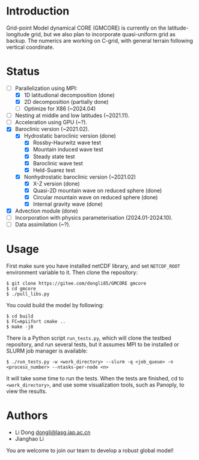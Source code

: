 # Introduction

Grid-point Model dynamical CORE (GMCORE) is currently on the latitude-longitude grid, but we also plan to incorporate quasi-uniform grid as backup. The numerics are working on C-grid, with general terrain following vertical coordinate.

# Status

- [ ] Parallelization using MPI:
  - [X] 1D latitudional decomposition (done)
  - [X] 2D decomposition (partially done)
  - [ ] Optimize for X86 (~2024.04)
- [ ] Nesting at middle and low latitudes (~2021.11).
- [ ] Acceleration using GPU (~?).
- [X] Baroclinic version (~2021.02).
  - [X] Hydrostatic baroclinic version (done)
    - [X] Rossby-Haurwitz wave test
    - [X] Mountain induced wave test
    - [X] Steady state test
    - [X] Baroclinic wave test
    - [X] Held-Suarez test 
  - [X] Nonhydrostatic baroclinic version (~2021.02)
    - [X] X-Z version (done)
    - [X] Quasi-2D mountain wave on reduced sphere (done)
    - [X] Circular mountain wave on reduced sphere (done)
    - [X] Internal gravity wave (done)
- [X] Advection module (done)
- [ ] Incorporation with physics parameterisation (2024.01-2024.10).
- [ ] Data assimilation (~?).

# Usage

First make sure you have installed netCDF library, and set `NETCDF_ROOT` environment variable to it. Then clone the repository:
```
$ git clone https://gitee.com/dongli85/GMCORE gmcore
$ cd gmcore
$ ./pull_libs.py
```
You could build the model by following:
```
$ cd build
$ FC=mpiifort cmake ..
$ make -j8
```
There is a Python script `run_tests.py`, which will clone the testbed repository, and run several tests, but it assumes MPI to be installed or SLURM job manager is available:
```
$ ./run_tests.py -w <work_directory> --slurm -q <job_queue> -n <process_number> --ntasks-per-node <n>
```
It will take some time to run the tests. When the tests are finished, cd to `<work_directory>`, and use some visualization tools, such as Panoply, to view the results.

# Authors

- Li Dong <dongli@lasg.iap.ac.cn>
- Jianghao Li

You are welcome to join our team to develop a robust global model!

